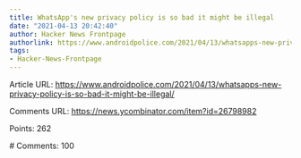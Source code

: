 ```yaml
---
title: WhatsApp's new privacy policy is so bad it might be illegal
date: "2021-04-13 20:42:40"
author: Hacker News Frontpage
authorlink: https://www.androidpolice.com/2021/04/13/whatsapps-new-privacy-policy-is-so-bad-it-might-be-illegal/
tags:
- Hacker-News-Frontpage
---
```


<p>Article URL: <a href="https://www.androidpolice.com/2021/04/13/whatsapps-new-privacy-policy-is-so-bad-it-might-be-illegal/">https://www.androidpolice.com/2021/04/13/whatsapps-new-privacy-policy-is-so-bad-it-might-be-illegal/</a></p>
<p>Comments URL: <a href="https://news.ycombinator.com/item?id=26798982">https://news.ycombinator.com/item?id=26798982</a></p>
<p>Points: 262</p>
<p># Comments: 100</p>
